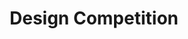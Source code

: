 ---
layout: project
active: true
permalink: /samsung_mobile_design_competition/
order: 04
title: "Design Competition"
client:
year:
sector:
link:
description: " "
brief: "As fantastic as mobile devices are, there are moments when we simply desire to share a bigger picture with others."
solution: 'MobiScreen is a portable display that allows you to share your mobile content from any Samsung Galaxy device, no matter where life takes you. Its 27" retractable display fits into a slim, portable housing and opens with a simple button press. With its internal speakers, you can enjoy your content to its fullest.'
quote:
awards:
services:
 - "design research"
 - "ideation"
 - "innovation"
 - "user-centered design"
 - "prototyping"
 - "3D CAD modeling"
 - "photorealistic rendering"
main_image: "/assets/images/ideas/samsung_mobile_design_competition/h_i_Samsung Mobile
Design Competition 2019.jpg"
images:
- "/assets/images/ideas/samsung_mobile_design_competition/p_i_Samsung
Mobile Design Competition 2019_01.jpg"
- "/assets/images/ideas/samsung_mobile_design_competition/p_i_Samsung
Mobile Design Competition 2019_02.jpg"
---